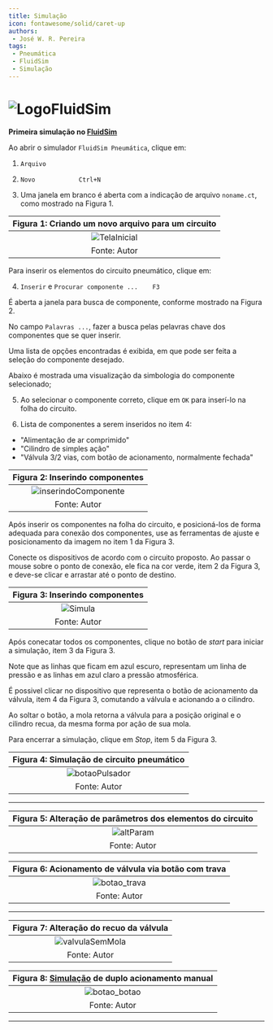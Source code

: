 ```yaml
---
title: Simulação
icon: fontawesome/solid/caret-up
authors:
 - José W. R. Pereira
tags:
 - Pneumática
 - FluidSim
 - Simulação
---
```


# ![LogoFluidSim](img/01-logo_fluidsim.png)


**Primeira simulação no [FluidSim](https://www.festo.com/br/pt/c/formacao-tecnica/sistemas-de-aprendizagem/software/fluidsim-id_FDID_01_12_04/)**

Ao abrir o simulador `FluidSim Pneumática`, clique em:

1) `Arquivo`

2) `Novo            Ctrl+N`

3) Uma janela em branco é aberta com a indicação de arquivo `noname.ct`, como mostrado na Figura 1.

| Figura 1: Criando um novo arquivo para um circuito |
|:--------------------------------------------------:|
| ![TelaInicial](img/01-tela_inicial.png)            |
| Fonte: Autor                                       |


Para inserir os elementos do circuito pneumático, clique em:

4) `Inserir` e `Procurar componente ...    F3`

É aberta a janela para busca de componente, conforme mostrado na Figura 2.

No campo `Palavras ...`, fazer a busca pelas pelavras chave dos componentes que se quer inserir.

Uma lista de opções encontradas é exibida, em que pode ser feita a seleção do componente desejado.

Abaixo é mostrada uma visualização da simbologia do componente selecionado;

5) Ao selecionar o componente correto, clique em `OK` para inserí-lo na folha do circuito.

6) Lista de componentes a serem inseridos no item 4:

  - "Alimentação de ar comprimido"
  - "Cilindro de simples ação"
  - "Válvula 3/2 vias, com botão de acionamento, normalmente fechada"

| Figura 2: Inserindo componentes                         |
|:-------------------------------------------------------:|
| ![inserindoComponente](img/01-inserindo_componente.png) |
| Fonte: Autor                                            |

Após inserir os componentes na folha do circuito, e posicioná-los de forma adequada para conexão dos componentes, use as ferramentas de ajuste e posicionamento da imagem no item 1 da Figura 3.

Conecte os dispositivos de acordo com o circuito proposto. Ao passar o mouse sobre o ponto de conexão, ele fica na cor verde, item 2 da Figura 3, e deve-se clicar e arrastar até o ponto de destino.

| Figura 3: Inserindo componentes                         |
|:-------------------------------------------------------:|
| ![Simula](img/01-simula.png)                            |
| Fonte: Autor                                            |

Após conecatar todos os componentes, clique no botão de *start* para iniciar a simulação, item 3 da Figura 3.

Note que as linhas que ficam em azul escuro, representam um linha de pressão e as linhas em azul claro a pressão atmosférica.

É possivel clicar no dispositivo que representa o botão de acionamento da válvula, item 4 da Figura 3, comutando a válvula e acionando a o cilindro.

Ao soltar o botão, a mola retorna a válvula para a posição original e o cilindro recua, da mesma forma por ação de sua mola.

Para encerrar a simulação, clique em *Stop*, item 5 da Figura 3.

| Figura 4: Simulação de circuito pneumático                  |
|:-----------------------------------------------------------:|
| ![botaoPulsador](img/01-botao_pulsador.gif)                 |
| Fonte: Autor                                                |


---

| Figura 5: Alteração de parâmetros dos elementos do circuito |
|:-----------------------------------------------------------:|
| ![altParam](img/01-alteracao_acionamento_valvula.png)       |
| Fonte: Autor                                                |


| Figura 6: Acionamento de válvula via botão com trava        |
|:-----------------------------------------------------------:|
| ![botao_trava](img/01-botao_trava.gif)                      |
| Fonte: Autor                                                |

---

| Figura 7: Alteração do recuo da válvula                     |
|:-----------------------------------------------------------:|
| ![valvulaSemMola](img/01-valvula_sem_mola.png)              |
| Fonte: Autor                                                |


| Figura 8: [Simulação](sim/fluidsimP-3_6professional.zip) de duplo acionamento manual |
|:-----------------------------------------------------------:|
| ![botao_botao](img/01-botao_botao.gif)                      |
| Fonte: Autor                                                |


---
